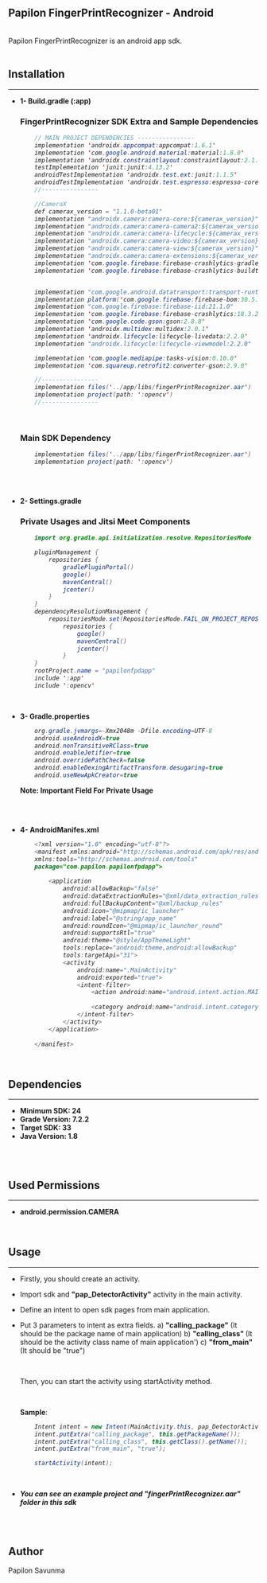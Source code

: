 ##  Papilon FingerPrintRecognizer - Android

<br>
Papilon FingerPrintRecognizer is an android app sdk.
</br>
<br>

## Installation
<hr>

* <b>1- Build.gradle (:app)</b>

  ### FingerPrintRecognizer SDK Extra and Sample Dependencies


    <i>

    ```JAVA
        // MAIN PROJECT DEPENDENCIES ----------------
        implementation 'androidx.appcompat:appcompat:1.6.1'
        implementation 'com.google.android.material:material:1.8.0'
        implementation 'androidx.constraintlayout:constraintlayout:2.1.4'
        testImplementation 'junit:junit:4.13.2'
        androidTestImplementation 'androidx.test.ext:junit:1.1.5'
        androidTestImplementation 'androidx.test.espresso:espresso-core:3.5.1'
        //----------------
    
        //CameraX
        def camerax_version = "1.1.0-beta01"
        implementation "androidx.camera:camera-core:${camerax_version}"
        implementation "androidx.camera:camera-camera2:${camerax_version}"
        implementation "androidx.camera:camera-lifecycle:${camerax_version}"
        implementation "androidx.camera:camera-video:${camerax_version}"
        implementation "androidx.camera:camera-view:${camerax_version}"
        implementation "androidx.camera:camera-extensions:${camerax_version}"
        implementation 'com.google.firebase:firebase-crashlytics-gradle:2.8.1'
        implementation 'com.google.firebase:firebase-crashlytics-buildtools:2.8.1'
    
    
        implementation "com.google.android.datatransport:transport-runtime:3.1.8"
        implementation platform('com.google.firebase:firebase-bom:30.5.0')
        implementation "com.google.firebase:firebase-iid:21.1.0"
        implementation 'com.google.firebase:firebase-crashlytics:18.3.2'
        implementation 'com.google.code.gson:gson:2.8.8'
        implementation 'androidx.multidex:multidex:2.0.1'
        implementation 'androidx.lifecycle:lifecycle-livedata:2.2.0'
        implementation "androidx.lifecycle:lifecycle-viewmodel:2.2.0"
    
        implementation 'com.google.mediapipe:tasks-vision:0.10.0'
        implementation 'com.squareup.retrofit2:converter-gson:2.9.0'
    
        //----------------
        implementation files('../app/libs/fingerPrintRecognizer.aar')
        implementation project(path: ':opencv')
        //----------------
    ```

    </i>

    <br>


    ### Main SDK Dependency

    <i>

    ```JAVA
        implementation files('../app/libs/fingerPrintRecognizer.aar')
        implementation project(path: ':opencv')
    ```
    </i>

<br>
<br>

* <b> 2- Settings.gradle </b>


    ### Private Usages and Jitsi Meet Components

    <i>

    ```JAVA
        import org.gradle.api.initialization.resolve.RepositoriesMode

        pluginManagement {
            repositories {
                gradlePluginPortal()
                google()
                mavenCentral()
                jcenter()
            }
        }
        dependencyResolutionManagement {
            repositoriesMode.set(RepositoriesMode.FAIL_ON_PROJECT_REPOS)
                repositories {
                    google()
                    mavenCentral()
                    jcenter()
                }
        }
        rootProject.name = "papilonfpdapp"
        include ':app'
        include ':opencv'
    ```

    </i>

<br>

* <b> 3- Gradle.properties </b>
    <br>

    <i>

    ```JAVA
        org.gradle.jvmargs=-Xmx2048m -Dfile.encoding=UTF-8
        android.useAndroidX=true
        android.nonTransitiveRClass=true
        android.enableJetifier=true
        android.overridePathCheck=false
        android.enableDexingArtifactTransform.desugaring=true
        android.useNewApkCreator=true
    ```

    </i>

    <b> Note: Important Field For Private Usage </b>

<br>

<br>

* <b> 4- AndroidManifes.xml </b>
    <br>

    <i>

    ```JAVA
        <?xml version="1.0" encoding="utf-8"?>
        <manifest xmlns:android="http://schemas.android.com/apk/res/android"
        xmlns:tools="http://schemas.android.com/tools"
        package="com.papilon.papilonfpdapp">
        
            <application
                android:allowBackup="false"
                android:dataExtractionRules="@xml/data_extraction_rules"
                android:fullBackupContent="@xml/backup_rules"
                android:icon="@mipmap/ic_launcher"
                android:label="@string/app_name"
                android:roundIcon="@mipmap/ic_launcher_round"
                android:supportsRtl="true"
                android:theme="@style/AppThemeLight"
                tools:replace="android:theme,android:allowBackup"
                tools:targetApi="31">
                <activity
                    android:name=".MainActivity"
                    android:exported="true">
                    <intent-filter>
                        <action android:name="android.intent.action.MAIN" />
        
                        <category android:name="android.intent.category.LAUNCHER" />
                    </intent-filter>
                </activity>
            </application>
        
        </manifest>
    ```

    </i>
<br>

## Dependencies
<hr>

* <b> Minimum SDK: 24</b>
* <b> Grade Version: 7.2.2</b>
* <b> Target SDK: 33</b>
* <b> Java Version: 1.8</b>

<br>

<br>

## Used Permissions
<hr>

* <b> android.permission.CAMERA</b>

<br>

## Usage
<hr>

* Firstly, you should create an activity.
* Import sdk and <b>"pap_DetectorActivity"</b> activity in the main activity.
* Define an intent to open sdk pages from main application.
* Put 3 parameters to intent as extra fields.
  a) <b>"calling_package"</b> (It should be the package name of main application)
  b) <b>"calling_class" </b> (It should be the activity class name of main application')
  c) <b>"from_main"</b> (It should be "true")

    <br>

  Then, you can start the activity using startActivity method.

    <br>

  <b>Sample</b>:


    <i>

    ```JAVA
        Intent intent = new Intent(MainActivity.this, pap_DetectorActivity.class);
        intent.putExtra("calling_package", this.getPackageName());
        intent.putExtra("calling_class", this.getClass().getName());
        intent.putExtra("from_main", "true");

        startActivity(intent);
    ```

    </i>

<br>

* <b><i>You can see an example project and "fingerPrintRecognizer.aar" folder in this sdk</i></b>

<br><br>


## Author
Papilon Savunma